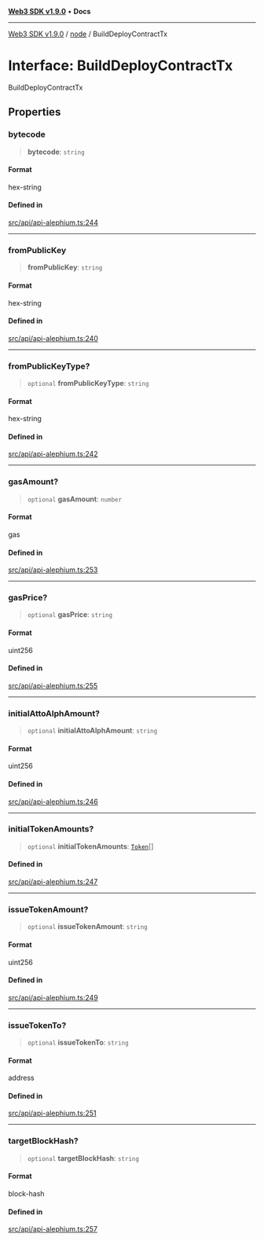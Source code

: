 [**Web3 SDK v1.9.0**](../../../README.md) • **Docs**

***

[Web3 SDK v1.9.0](../../../globals.md) / [node](../README.md) / BuildDeployContractTx

# Interface: BuildDeployContractTx

BuildDeployContractTx

## Properties

### bytecode

> **bytecode**: `string`

#### Format

hex-string

#### Defined in

[src/api/api-alephium.ts:244](https://github.com/Mystic-Nayy/alephium-web3/blob/c1afd789a197ce5fe21f08c2965942090157c33d/packages/web3/src/api/api-alephium.ts#L244)

***

### fromPublicKey

> **fromPublicKey**: `string`

#### Format

hex-string

#### Defined in

[src/api/api-alephium.ts:240](https://github.com/Mystic-Nayy/alephium-web3/blob/c1afd789a197ce5fe21f08c2965942090157c33d/packages/web3/src/api/api-alephium.ts#L240)

***

### fromPublicKeyType?

> `optional` **fromPublicKeyType**: `string`

#### Format

hex-string

#### Defined in

[src/api/api-alephium.ts:242](https://github.com/Mystic-Nayy/alephium-web3/blob/c1afd789a197ce5fe21f08c2965942090157c33d/packages/web3/src/api/api-alephium.ts#L242)

***

### gasAmount?

> `optional` **gasAmount**: `number`

#### Format

gas

#### Defined in

[src/api/api-alephium.ts:253](https://github.com/Mystic-Nayy/alephium-web3/blob/c1afd789a197ce5fe21f08c2965942090157c33d/packages/web3/src/api/api-alephium.ts#L253)

***

### gasPrice?

> `optional` **gasPrice**: `string`

#### Format

uint256

#### Defined in

[src/api/api-alephium.ts:255](https://github.com/Mystic-Nayy/alephium-web3/blob/c1afd789a197ce5fe21f08c2965942090157c33d/packages/web3/src/api/api-alephium.ts#L255)

***

### initialAttoAlphAmount?

> `optional` **initialAttoAlphAmount**: `string`

#### Format

uint256

#### Defined in

[src/api/api-alephium.ts:246](https://github.com/Mystic-Nayy/alephium-web3/blob/c1afd789a197ce5fe21f08c2965942090157c33d/packages/web3/src/api/api-alephium.ts#L246)

***

### initialTokenAmounts?

> `optional` **initialTokenAmounts**: [`Token`](Token.md)[]

#### Defined in

[src/api/api-alephium.ts:247](https://github.com/Mystic-Nayy/alephium-web3/blob/c1afd789a197ce5fe21f08c2965942090157c33d/packages/web3/src/api/api-alephium.ts#L247)

***

### issueTokenAmount?

> `optional` **issueTokenAmount**: `string`

#### Format

uint256

#### Defined in

[src/api/api-alephium.ts:249](https://github.com/Mystic-Nayy/alephium-web3/blob/c1afd789a197ce5fe21f08c2965942090157c33d/packages/web3/src/api/api-alephium.ts#L249)

***

### issueTokenTo?

> `optional` **issueTokenTo**: `string`

#### Format

address

#### Defined in

[src/api/api-alephium.ts:251](https://github.com/Mystic-Nayy/alephium-web3/blob/c1afd789a197ce5fe21f08c2965942090157c33d/packages/web3/src/api/api-alephium.ts#L251)

***

### targetBlockHash?

> `optional` **targetBlockHash**: `string`

#### Format

block-hash

#### Defined in

[src/api/api-alephium.ts:257](https://github.com/Mystic-Nayy/alephium-web3/blob/c1afd789a197ce5fe21f08c2965942090157c33d/packages/web3/src/api/api-alephium.ts#L257)
